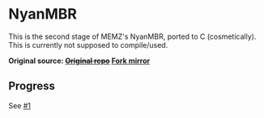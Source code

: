 # NyanMBR
This is the second stage of MEMZ's NyanMBR, ported to C (cosmetically).
This is currently not supposed to compile/used.

**Original source: <s>[Original repo](https://github.com/Leurak/MEMZ/tree/master/NyanMBR/Source/Stage2)</s> [Fork mirror](https://github.com/Dobby233Liu/MEMZ/tree/master/NyanMBR/Source/Stage2)**

## Progress
See [#1](https://github.com/Dobby233Liu/NyanMBR/issues/1)
